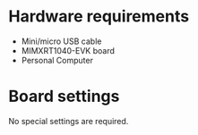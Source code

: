 Hardware requirements
===================
- Mini/micro USB cable
- MIMXRT1040-EVK board
- Personal Computer

Board settings
============
No special settings are required.

